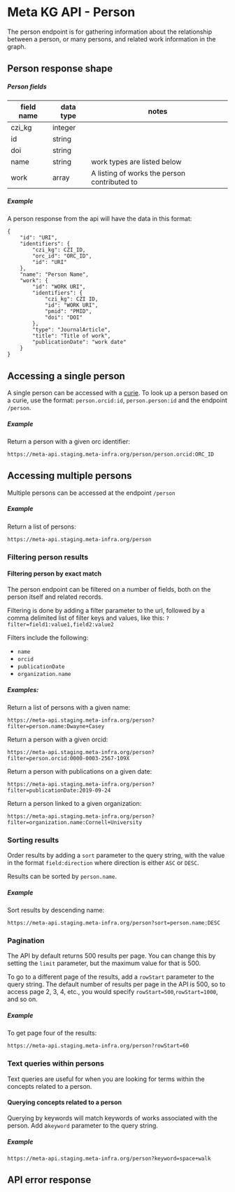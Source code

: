 # Meta KG API - Person

The person endpoint is for gathering information about the relationship between a person, or many persons, and related work information in the graph.

## Person response shape

##### Person fields

|field name|data type| notes|
|----------|---------|------|
|czi_kg|integer||
|id|string||
|doi|string||
|name|string|work types are listed below|
|work|array|A listing of works the person contributed to|

##### Example


A person response from the api will have the data in this format:

```
{
    "id": "URI",
    "identifiers": {
        "czi_kg": CZI_ID,
        "orc_id": "ORC_ID",
        "id": "URI"
    },
    "name": "Person Name",
    "work": {
        "id": "WORK URI",
        "identifiers": {
            "czi_kg": CZI ID,
            "id": "WORK URI",
            "pmid": "PMID",
            "doi": "DOI"
        },
        "type": "JournalArticle",
        "title": "Title of work",
        "publicationDate": "work date"
    }
}
```

## Accessing a single person
A single person can be accessed with a [curie](https://en.wikipedia.org/wiki/CURIE). To look up a person based on a curie, use the format: `person.orcid:id`, `person.person:id` and the endpoint `/person`.

##### Example
Return a person with a given orc identifier:

`https://meta-api.staging.meta-infra.org/person/person.orcid:ORC_ID`

## Accessing multiple persons
Multiple persons can be accessed at the endpoint `/person`

##### Example
Return a list of persons:

`https://meta-api.staging.meta-infra.org/person`

### Filtering person results

#### Filtering person by exact match
The person endpoint can be filtered on a number of fields, both on the person itself and related records.

Filtering is done by adding a filter parameter to the url, followed by a comma delimited list of filter keys and values, like this: `?filter=field1:value1,field2:value2`

Filters include the following:
* `name`
* `orcid`
* `publicationDate`
* `organization.name`


##### Examples:
Return a list of persons with a given name:

`https://meta-api.staging.meta-infra.org/person?filter=person.name:Dwayne+Casey`

Return a person with a given orcid:

`https://meta-api.staging.meta-infra.org/person?filter=person.orcid:0000-0003-2567-109X`

Return a person with publications on a given date:

`https://meta-api.staging.meta-infra.org/person?filter=publicationDate:2019-09-24`

Return a person linked to a given organization:

`https://meta-api.staging.meta-infra.org/person?filter=organization.name:Cornell+University`

### Sorting results
Order results by adding a `sort` parameter to the query string, with the value in the format `field:direction` where direction is either `ASC` or `DESC`.

Results can be sorted by `person.name`.


##### Example
Sort results by descending name:

`https://meta-api.staging.meta-infra.org/person?sort=person.name:DESC`

### Pagination
The API by default returns 500 results per page. You can change this by setting the `limit` parameter, but the maximum
value for that is 500. 

To go to a different page of the results, add a `rowStart` parameter to the query string. The default number of results per page in the API is 500, so to access page 2, 3, 4, etc., you would specify `rowStart=500`,`rowStart=1000`, and so on.

##### Example
To get page four of the results:

`https://meta-api.staging.meta-infra.org/person?rowStart=60`

### Text queries within persons
Text queries are useful for when you are looking for terms within the concepts related to a person.

#### Querying concepts related to a person
Querying by keywords will match keywords of works associated with the person. Add a`keyword` parameter to the query string. 

##### Example
`https://meta-api.staging.meta-infra.org/person?keyword=space+walk`

## API error response
